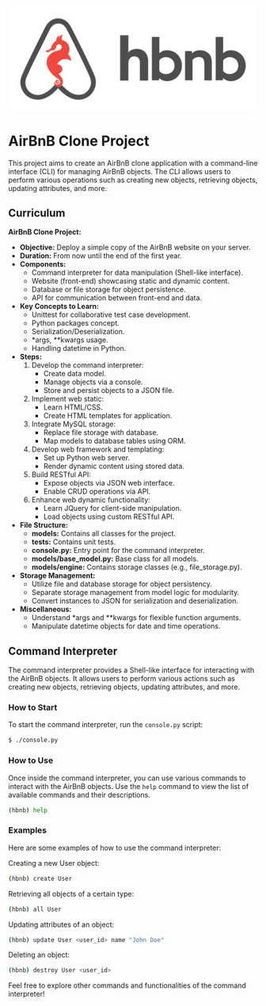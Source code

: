 ![Alt Text](https://raw.githubusercontent.com/sefeiba/AirBnB_clone/main/AirBnB_clone.png)

# AirBnB Clone Project

This project aims to create an AirBnB clone application with a command-line interface (CLI) for managing AirBnB objects. The CLI allows users to perform various operations such as creating new objects, retrieving objects, updating attributes, and more.

## Curriculum

**AirBnB Clone Project:**

- **Objective:** Deploy a simple copy of the AirBnB website on your server.
- **Duration:** From now until the end of the first year.
- **Components:**
  - Command interpreter for data manipulation (Shell-like interface).
  - Website (front-end) showcasing static and dynamic content.
  - Database or file storage for object persistence.
  - API for communication between front-end and data.
- **Key Concepts to Learn:**
  - Unittest for collaborative test case development.
  - Python packages concept.
  - Serialization/Deserialization.
  - *args, **kwargs usage.
  - Handling datetime in Python.
- **Steps:**
  1. Develop the command interpreter:
      - Create data model.
      - Manage objects via a console.
      - Store and persist objects to a JSON file.
  2. Implement web static:
      - Learn HTML/CSS.
      - Create HTML templates for application.
  3. Integrate MySQL storage:
      - Replace file storage with database.
      - Map models to database tables using ORM.
  4. Develop web framework and templating:
      - Set up Python web server.
      - Render dynamic content using stored data.
  5. Build RESTful API:
      - Expose objects via JSON web interface.
      - Enable CRUD operations via API.
  6. Enhance web dynamic functionality:
      - Learn JQuery for client-side manipulation.
      - Load objects using custom RESTful API.
- **File Structure:**
  - **models:** Contains all classes for the project.
  - **tests:** Contains unit tests.
  - **console.py:** Entry point for the command interpreter.
  - **models/base_model.py:** Base class for all models.
  - **models/engine:** Contains storage classes (e.g., file_storage.py).
- **Storage Management:**
  - Utilize file and database storage for object persistency.
  - Separate storage management from model logic for modularity.
  - Convert instances to JSON for serialization and deserialization.
- **Miscellaneous:**
  - Understand *args and **kwargs for flexible function arguments.
  - Manipulate datetime objects for date and time operations.

## Command Interpreter

The command interpreter provides a Shell-like interface for interacting with the AirBnB objects. It allows users to perform various actions such as creating new objects, retrieving objects, updating attributes, and more.

### How to Start

To start the command interpreter, run the `console.py` script:

```bash
$ ./console.py
```

### How to Use

Once inside the command interpreter, you can use various commands to interact with the AirBnB objects. Use the `help` command to view the list of available commands and their descriptions.

```bash
(hbnb) help
```

### Examples

Here are some examples of how to use the command interpreter:

Creating a new User object:
```bash
(hbnb) create User
```

Retrieving all objects of a certain type:
```bash
(hbnb) all User
```

Updating attributes of an object:
```bash
(hbnb) update User <user_id> name "John Doe"
```

Deleting an object:
```bash
(hbnb) destroy User <user_id>
```

Feel free to explore other commands and functionalities of the command interpreter!


